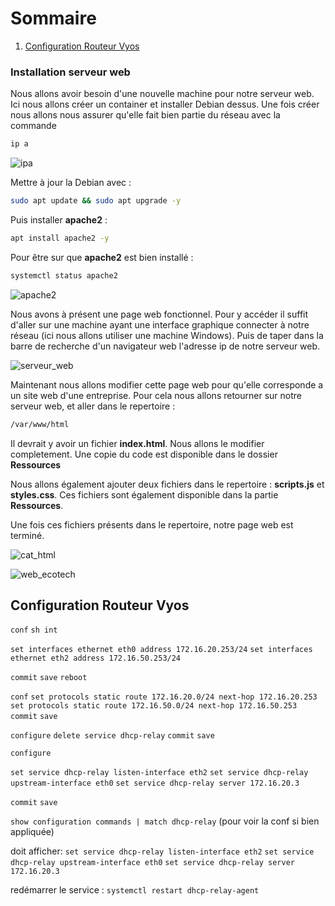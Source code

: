 # Sommaire
1. [Configuration Routeur Vyos](#Configuration_Routeur)  


### Installation serveur web 

Nous allons avoir besoin d'une nouvelle machine pour notre serveur web. Ici nous allons créer un container et installer Debian dessus. 
Une fois créer nous allons nous assurer qu'elle fait bien partie du réseau avec la commande 
```bash
ip a
```
![ipa](Ressources/ip_a.png)

Mettre à jour la Debian avec :
```bash
sudo apt update && sudo apt upgrade -y
```
Puis installer **apache2** :
```bash
apt install apache2 -y
```
Pour être sur que **apache2** est bien installé : 
```bash
systemctl status apache2
```
![apache2](Ressources/apache2.png)

Nous avons à présent une page web fonctionnel. Pour y accéder il suffit d'aller sur une machine ayant une interface graphique connecter à notre réseau (ici nous allons utiliser une machine Windows). Puis de taper dans la barre de recherche d'un navigateur web l'adresse ip de notre serveur web. 

![serveur_web](Ressources/serveur_web.jpg)

Maintenant nous allons modifier cette page web pour qu'elle corresponde a un site web d'une entreprise. 
Pour cela nous allons retourner sur notre serveur web, et aller dans le repertoire : 
```bash
/var/www/html
```
Il devrait y avoir un fichier **index.html**. Nous allons le modifier completement. Une copie du code est disponible dans le dossier **Ressources**

Nous allons également ajouter deux fichiers dans le repertoire : **scripts.js** et **styles.css**.
Ces fichiers sont également disponible dans la partie **Ressources**. 

Une fois ces fichiers présents dans le repertoire, notre page web est terminé. 

![cat_html](Ressources/cat_html.png)

![web_ecotech](Ressources/web_ecotech.png)

## Configuration Routeur Vyos
<span id="Configuration_Routeur"/><span>
``conf``
``sh int``

``set interfaces ethernet eth0 address 172.16.20.253/24``
``set interfaces ethernet eth2 address 172.16.50.253/24``

``commit``
``save``
``reboot``

``conf``
``set protocols static route 172.16.20.0/24 next-hop 172.16.20.253``
``set protocols static route 172.16.50.0/24 next-hop 172.16.50.253``
``commit``
``save``

``configure``
``delete service dhcp-relay``
``commit``
``save``

``configure``

``set service dhcp-relay listen-interface eth2``
``set service dhcp-relay upstream-interface eth0``
``set service dhcp-relay server 172.16.20.3``

``commit``
``save``

``show configuration commands | match dhcp-relay`` (pour voir la conf si bien appliquée)

doit afficher:
``set service dhcp-relay listen-interface eth2``
``set service dhcp-relay upstream-interface eth0``
``set service dhcp-relay server 172.16.20.3``

redémarrer le service : ``systemctl restart dhcp-relay-agent``




